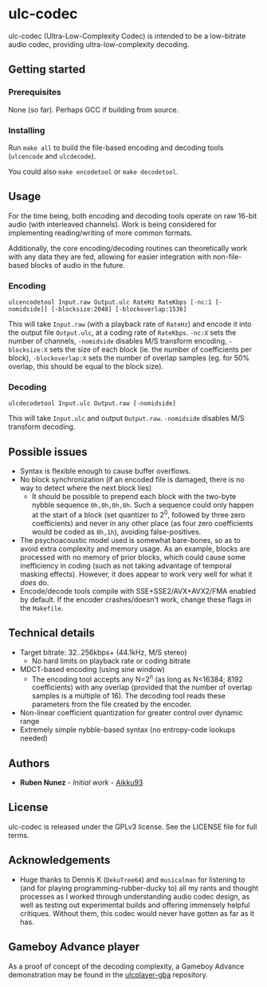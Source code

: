 # ulc-codec
ulc-codec (Ultra-Low-Complexity Codec) is intended to be a low-bitrate audio codec, providing ultra-low-complexity decoding.

## Getting started

### Prerequisites
None (so far). Perhaps GCC if building from source.

### Installing
Run ```make all``` to build the file-based encoding and decoding tools (```ulcencode``` and ```ulcdecode```).

You could also ```make encodetool``` or ```make decodetool```.

## Usage
For the time being, both encoding and decoding tools operate on raw 16-bit audio (with interleaved channels).
Work is being considered for implementing reading/writing of more common formats.

Additionally, the core encoding/decoding routines can theoretically work with any data they are fed, allowing for easier integration with non-file-based blocks of audio in the future.

### Encoding
```ulcencodetool Input.raw Output.ulc RateHz RateKbps [-nc:1 [-nomidside]] [-blocksize:2048] [-blockoverlap:1536]```

This will take ```Input.raw``` (with a playback rate of ```RateHz```) and encode it into the output file ```Output.ulc```, at a coding rate of ```RateKbps```. ```-nc:X``` sets the number of channels, ```-nomidside``` disables M/S transform encoding, ```-blocksize:X``` sets the size of each block (ie. the number of coefficients per block), ```-blockoverlap:X``` sets the number of overlap samples (eg. for 50% overlap, this should be equal to the block size).

### Decoding
```ulcdecodetool Input.ulc Output.raw [-nomidside]```

This will take ```Input.ulc``` and output ```Output.raw```. ```-nomidside``` disables M/S transform decoding.

## Possible issues
* Syntax is flexible enough to cause buffer overflows.
* No block synchronization (if an encoded file is damaged, there is no way to detect where the next block lies)
    * It should be possible to prepend each block with the two-byte nybble sequence ```0h,0h,0h,0h```. Such a sequence could only happen at the start of a block (set quantizer to 2<sup>0</sup>, followed by three zero coefficients) and never in any other place (as four zero coefficients would be coded as ```8h,1h```), avoiding false-positives.
* The psychoacoustic model used is somewhat bare-bones, so as to avoid extra complexity and memory usage. As an example, blocks are processed with no memory of prior blocks, which could cause some inefficiency in coding (such as not taking advantage of temporal masking effects). However, it does appear to work very well for what it *does* do.
* Encode/decode tools compile with SSE+SSE2/AVX+AVX2/FMA enabled by default. If the encoder crashes/doesn't work, change these flags in the ```Makefile```.

## Technical details
* Target bitrate: 32..256kbps+ (44.1kHz, M/S stereo)
    * No hard limits on playback rate or coding bitrate
* MDCT-based encoding (using sine window)
    * The encoding tool accepts any N=2<sup>n</sup> (as long as N<16384; 8192 coefficients) with any overlap (provided that the number of overlap samples is a multiple of 16). The decoding tool reads these parameters from the file created by the encoder.
* Non-linear coefficient quantization for greater control over dynamic range
* Extremely simple nybble-based syntax (no entropy-code lookups needed)

## Authors
* **Ruben Nunez** - *Initial work* - [Aikku93](https://github.com/Aikku93)

## License
ulc-codec is released under the GPLv3 license. See the LICENSE file for full terms.

## Acknowledgements
* Huge thanks to Dennis K (`DekuTree64`) and `musicalman` for listening to (and for playing programming-rubber-ducky to) all my rants and thought processes as I worked through understanding audio codec design, as well as testing out experimental builds and offering immensely helpful critiques. Without them, this codec would never have gotten as far as it has.

## Gameboy Advance player

As a proof of concept of the decoding complexity, a Gameboy Advance demonstration may be found in the [ulcplayer-gba](https://github.com/Aikku93/ulcplayer-gba) repository.
